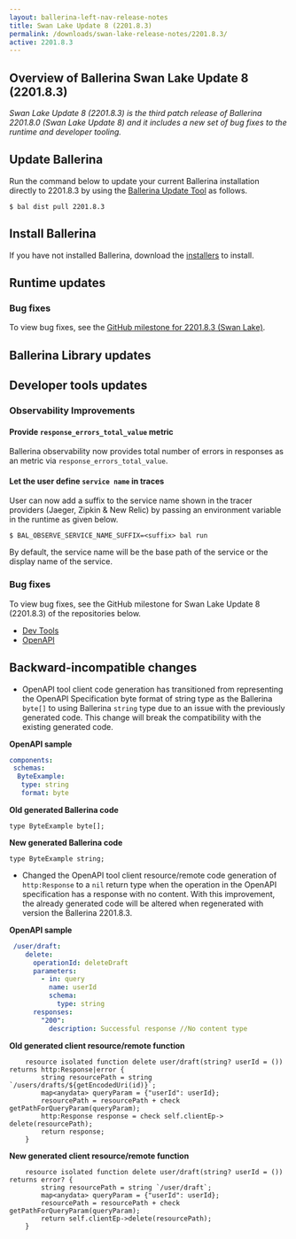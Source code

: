 ```yaml
---
layout: ballerina-left-nav-release-notes
title: Swan Lake Update 8 (2201.8.3) 
permalink: /downloads/swan-lake-release-notes/2201.8.3/
active: 2201.8.3
---
```


## Overview of Ballerina Swan Lake Update 8 (2201.8.3)

<em>Swan Lake Update 8 (2201.8.3) is the third patch release of Ballerina 2201.8.0 (Swan Lake Update 8) and it includes a new set of bug fixes to the runtime and developer tooling.</em>

## Update Ballerina

Run the command below to update your current Ballerina installation directly to 2201.8.3 by using the [Ballerina Update Tool](/learn/update-tool/) as follows.

```
$ bal dist pull 2201.8.3
```

## Install Ballerina

If you have not installed Ballerina, download the [installers](/downloads/#swanlake) to install.

## Runtime updates

### Bug fixes

To view bug fixes, see the [GitHub milestone for 2201.8.3 (Swan Lake)](https://github.com/ballerina-platform/ballerina-lang/issues?q=is%3Aissue+milestone%3A2201.8.3+label%3AType%2FBug+is%3Aclosed+label%3ATeam%2FjBallerina).

## Ballerina Library updates

## Developer tools updates

### Observability Improvements

#### Provide `response_errors_total_value` metric

Ballerina observability now provides total number of errors in responses as an metric via `response_errors_total_value`.

#### Let the user define `service name` in traces

User can now add a suffix to the service name shown in the tracer providers (Jaeger, Zipkin & New Relic) by passing an environment variable in the runtime as given below. 

```
$ BAL_OBSERVE_SERVICE_NAME_SUFFIX=<suffix> bal run
```

By default, the service name will be the base path of the service or the display name of the service.

### Bug fixes
To view bug fixes, see the GitHub milestone for Swan Lake Update 8 (2201.8.3) of the repositories below.

- [Dev Tools](https://github.com/ballerina-platform/ballerina-lang/issues?q=is%3Aissue+milestone%3A2201.8.3+label%3ATeam%2FDevTools+label%3AType%2FBug+is%3Aclosed)
- [OpenAPI](https://github.com/ballerina-platform/ballerina-library/issues?q=is%3Aissue+label%3Amodule%2Fopenapi-tools+label%3AType%2FBug+milestone%3A2201.8.3+is%3Aclosed)

## Backward-incompatible changes

- OpenAPI tool client code generation has transitioned from representing the OpenAPI Specification byte format of string type as the Ballerina `byte[]` to using Ballerina `string` type due to an issue with the previously generated code. This change will break the compatibility with the existing generated code.

**OpenAPI sample**
```yaml
components:
 schemas:
  ByteExample:
   type: string
   format: byte
```
**Old generated Ballerina code**
```ballerina
type ByteExample byte[];
```
**New generated Ballerina code**
```ballerina
type ByteExample string;
```
- Changed the OpenAPI tool client resource/remote code generation of `http:Response` to a `nil` return type when the operation in the OpenAPI specification has a response with no content. With this improvement, the already generated code will be altered when regenerated with version the Ballerina 2201.8.3.

**OpenAPI sample**
```yaml
 /user/draft:
    delete:
      operationId: deleteDraft
      parameters:
        - in: query
          name: userId
          schema:
            type: string    
      responses:
        "200":
          description: Successful response //No content type
```
**Old generated client resource/remote function**
```ballerina
    resource isolated function delete user/draft(string? userId = ()) returns http:Response|error {
        string resourcePath = string `/users/drafts/${getEncodedUri(id)}`;
        map<anydata> queryParam = {"userId": userId};
        resourcePath = resourcePath + check getPathForQueryParam(queryParam);
        http:Response response = check self.clientEp-> delete(resourcePath);
        return response;
    }
```
**New generated client resource/remote function**
```ballerina
    resource isolated function delete user/draft(string? userId = ()) returns error? {
        string resourcePath = string `/user/draft`;
        map<anydata> queryParam = {"userId": userId};
        resourcePath = resourcePath + check getPathForQueryParam(queryParam);
        return self.clientEp->delete(resourcePath);
    }
```